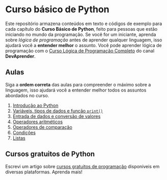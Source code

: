 # Curso básico de Python

Este repositório armazena conteúdos em texto e códigos de exemplo para cada capítulo do **Curso Básico de Python**, feito para pessoas que estão iniciando no mundo da programação. Se você for um iniciante, aprenda sobre *lógica de programação* antes de aprender qualquer linguagem, isso ajudará você a **entender melhor** o assunto. Você pode aprender lógica de programação com o [Curso Lógica de Programação Completo](https://www.youtube.com/watch?v=iF2MdbrTiBM) do canal **DevAprender**.

## Aulas

Siga a **ordem correta** das aulas para compreender o máximo sobre a linguagem, isso ajudará você a entender melhor todos os assuntos abordados no curso.

1. [Introdução ao Python](https://github.com/jaedsonpys/curso-basico-python/tree/master/introducao-python)
2. [Variáveis, tipos de dados e função `print()`](https://github.com/jaedsonpys/curso-basico-python/tree/master/variaveis)
3. [Entrada de dados e conversão de valores](https://github.com/jaedsonpys/curso-basico-python/tree/master/entrada-de-dados)
4. [Operadores aritméticos](https://github.com/jaedsonpys/curso-basico-python/tree/master/operadores-aritmeticos)
5. [Operadores de comparação](https://github.com/jaedsonpys/curso-basico-python/tree/master/operadores-de-comparacao)
6. [Condições](https://github.com/jaedsonpys/curso-basico-python/tree/master/condicoes)
7. [Listas](https://github.com/jaedsonpys/curso-basico-python/tree/master/listas)

## Cursos gratuitos de Python

Escrevi um artigo sobre [cursos gratuitos de programação](https://dev.to/jaedsonpys/melhores-sites-se-tornar-um-desenvolvedor-548p) disponíveis em diversas plataformas. Aprenda mais!